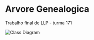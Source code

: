 # Arvore Genealogica
Trabalho final de LLP - turma 171

![Class Diagram](http://www.plantuml.com/plantuml/svg/XP9DJiD038NtEOKbDgbeRy0k0fL5fKfbXrYuCsvhD1bNynDLXDoT8KdB1BMmotlsVF6pp3QGsw4YgCG69uOqhSbBMm3SGujR7nogq44Zh46XKT6WUrvLvQpe2hwyNiOQxOrNE_mWzyJc8EKcEBPxi5BJYYnRcSDl2-UG1l22835HXk_PLR1X7t0apsuCxD6L8-zulQSXnpjMw1uJJKl53PlohnzM2LgJ3UBBVuXhTAcFl99iXguujuz1lxTsb--Xrsctm1hreDG17NWwIQz6c1Bx7lUKMpLEv14vawzlG2VV6sqA4bXrFvKW6lsW_93gt995VycQnl1zLNCZJl5arrsX37eFovIeRYzo5Ss1t91PIzmQ0ZGXEioTOph1z6AuAdZuN2p6GOkHtrizUU8Cy69wotdf2m00)

